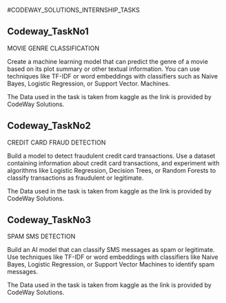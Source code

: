 #CODEWAY_SOLUTIONS_INTERNSHIP_TASKS

Codeway_TaskNo1
-------------------------------------------------------------------------------------------------------------------------------------------------------------
MOVIE GENRE CLASSIFICATION

Create a machine learning model that can predict the genre of a movie based on its plot summary or other textual information. You can use techniques like TF-IDF or word embeddings with classifiers such as Naive Bayes, Logistic Regression, or Support Vector. Machines.

The Data used in the task is taken from kaggle as the link is provided by CodeWay Solutions.

Codeway_TaskNo2
-------------------------------------------------------------------------------------------------------------------------------------------------------------
CREDIT CARD FRAUD DETECTION

Build a model to detect fraudulent credit card transactions. Use a dataset containing information about credit card transactions, and experiment with algorithms like Logistic Regression, Decision Trees, or Random Forests to classify transactions as fraudulent or legitimate.

The Data used in the task is taken from kaggle as the link is provided by CodeWay Solutions.

Codeway_TaskNo3
-------------------------------------------------------------------------------------------------------------------------------------------------------------
SPAM SMS DETECTION

Build an AI model that can classify SMS messages as spam or legitimate. Use techniques like TF-IDF or word embeddings with classifiers like Naive Bayes, Logistic Regression, or Support Vector Machines to identify spam messages.

The Data used in the task is taken from kaggle as the link is provided by CodeWay Solutions.
